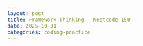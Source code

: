 ```yaml
---
layout: post
title: Framework Thinking - Neetcode 150 - 
date: 2025-10-31
categories: coding-practice
---
```


